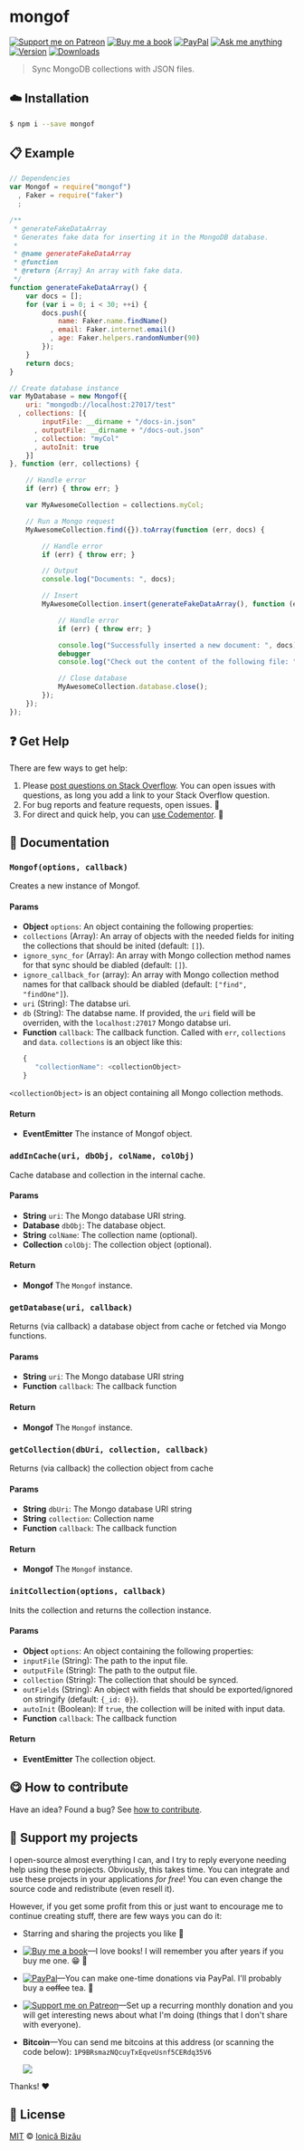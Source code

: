 <!-- Please do not edit this file. Edit the `blah` field in the `package.json` instead. If in doubt, open an issue. -->


# mongof

 [![Support me on Patreon][badge_patreon]][patreon] [![Buy me a book][badge_amazon]][amazon] [![PayPal][badge_paypal_donate]][paypal-donations] [![Ask me anything](https://img.shields.io/badge/ask%20me-anything-1abc9c.svg)](https://github.com/IonicaBizau/ama) [![Version](https://img.shields.io/npm/v/mongof.svg)](https://www.npmjs.com/package/mongof) [![Downloads](https://img.shields.io/npm/dt/mongof.svg)](https://www.npmjs.com/package/mongof)

> Sync MongoDB collections with JSON files.

## :cloud: Installation

```sh
$ npm i --save mongof
```


## :clipboard: Example



```js
// Dependencies
var Mongof = require("mongof")
  , Faker = require("faker")
  ;

/**
 * generateFakeDataArray
 * Generates fake data for inserting it in the MongoDB database.
 *
 * @name generateFakeDataArray
 * @function
 * @return {Array} An array with fake data.
 */
function generateFakeDataArray() {
    var docs = [];
    for (var i = 0; i < 30; ++i) {
        docs.push({
            name: Faker.name.findName()
          , email: Faker.internet.email()
          , age: Faker.helpers.randomNumber(90)
        });
    }
    return docs;
}

// Create database instance
var MyDatabase = new Mongof({
    uri: "mongodb://localhost:27017/test"
  , collections: [{
        inputFile: __dirname + "/docs-in.json"
      , outputFile: __dirname + "/docs-out.json"
      , collection: "myCol"
      , autoInit: true
    }]
}, function (err, collections) {

    // Handle error
    if (err) { throw err; }

    var MyAwesomeCollection = collections.myCol;

    // Run a Mongo request
    MyAwesomeCollection.find({}).toArray(function (err, docs) {

        // Handle error
        if (err) { throw err; }

        // Output
        console.log("Documents: ", docs);

        // Insert
        MyAwesomeCollection.insert(generateFakeDataArray(), function (err, docs) {

            // Handle error
            if (err) { throw err; }

            console.log("Successfully inserted a new document: ", docs);
            debugger
            console.log("Check out the content of the following file: ", MyAwesomeCollection._options.outputFile);

            // Close database
            MyAwesomeCollection.database.close();
        });
    });
});
```



## :question: Get Help

There are few ways to get help:

 1. Please [post questions on Stack Overflow](https://stackoverflow.com/questions/ask). You can open issues with questions, as long you add a link to your Stack Overflow question.
 2. For bug reports and feature requests, open issues. :bug:
 3. For direct and quick help, you can [use Codementor](https://www.codementor.io/johnnyb). :rocket:


## :memo: Documentation


### `Mongof(options, callback)`
Creates a new instance of Mongof.

#### Params

- **Object** `options`: An object containing the following properties:
 - `collections` (Array): An array of objects with the needed fields for initing the collections that should be inited (default: `[]`).
 - `ignore_sync_for` (Array): An array with Mongo collection method names for that sync should be diabled (default: `[]`).
 - `ignore_callback_for` (array): An array with Mongo collection method names for that callback should be diabled (default: `["find", "findOne"]`).
 - `uri` (String): The databse uri.
 - `db` (String): The databse name. If provided, the `uri` field will be overriden, with the `localhost:27017` Mongo databse uri.
- **Function** `callback`: The callback function. Called with `err`, `collections` and `data`. `collections` is an object like this:
  ```js
  {
     "collectionName": <collectionObject>
  }
  ```

`<collectionObject>` is an object containing all Mongo collection methods.

#### Return
- **EventEmitter** The instance of Mongof object.

### `addInCache(uri, dbObj, colName, colObj)`
Cache database and collection in the internal cache.

#### Params

- **String** `uri`: The Mongo database URI string.
- **Database** `dbObj`: The database object.
- **String** `colName`: The collection name (optional).
- **Collection** `colObj`: The collection object (optional).

#### Return
- **Mongof** The `Mongof` instance.

### `getDatabase(uri, callback)`
Returns (via callback) a database object from cache or fetched via Mongo functions.

#### Params

- **String** `uri`: The Mongo database URI string
- **Function** `callback`: The callback function

#### Return
- **Mongof** The `Mongof` instance.

### `getCollection(dbUri, collection, callback)`
Returns (via callback) the collection object from cache

#### Params

- **String** `dbUri`: The Mongo database URI string
- **String** `collection`: Collection name
- **Function** `callback`: The callback function

#### Return
- **Mongof** The `Mongof` instance.

### `initCollection(options, callback)`
Inits the collection and returns the collection instance.

#### Params

- **Object** `options`: An object containing the following properties:
 - `inputFile` (String): The path to the input file.
 - `outputFile` (String): The path to the output file.
 - `collection` (String): The collection that should be synced.
 - `outFields` (String): An object with fields that should be exported/ignored on stringify (default: `{_id: 0}`).
 - `autoInit` (Boolean): If `true`, the collection will be inited with input data.
- **Function** `callback`: The callback function

#### Return
- **EventEmitter** The collection object.



## :yum: How to contribute
Have an idea? Found a bug? See [how to contribute][contributing].


## :sparkling_heart: Support my projects

I open-source almost everything I can, and I try to reply everyone needing help using these projects. Obviously,
this takes time. You can integrate and use these projects in your applications *for free*! You can even change the source code and redistribute (even resell it).

However, if you get some profit from this or just want to encourage me to continue creating stuff, there are few ways you can do it:

 - Starring and sharing the projects you like :rocket:
 - [![Buy me a book][badge_amazon]][amazon]—I love books! I will remember you after years if you buy me one. :grin: :book:
 - [![PayPal][badge_paypal]][paypal-donations]—You can make one-time donations via PayPal. I'll probably buy a ~~coffee~~ tea. :tea:
 - [![Support me on Patreon][badge_patreon]][patreon]—Set up a recurring monthly donation and you will get interesting news about what I'm doing (things that I don't share with everyone).
 - **Bitcoin**—You can send me bitcoins at this address (or scanning the code below): `1P9BRsmazNQcuyTxEqveUsnf5CERdq35V6`

    ![](https://i.imgur.com/z6OQI95.png)

Thanks! :heart:



## :scroll: License

[MIT][license] © [Ionică Bizău][website]

[badge_patreon]: http://ionicabizau.github.io/badges/patreon.svg
[badge_amazon]: http://ionicabizau.github.io/badges/amazon.svg
[badge_paypal]: http://ionicabizau.github.io/badges/paypal.svg
[badge_paypal_donate]: http://ionicabizau.github.io/badges/paypal_donate.svg
[patreon]: https://www.patreon.com/ionicabizau
[amazon]: http://amzn.eu/hRo9sIZ
[paypal-donations]: https://www.paypal.com/cgi-bin/webscr?cmd=_s-xclick&hosted_button_id=RVXDDLKKLQRJW
[donate-now]: http://i.imgur.com/6cMbHOC.png

[license]: http://showalicense.com/?fullname=Ionic%C4%83%20Biz%C4%83u%20%3Cbizauionica%40gmail.com%3E%20(https%3A%2F%2Fionicabizau.net)&year=2014#license-mit
[website]: https://ionicabizau.net
[contributing]: /CONTRIBUTING.md
[docs]: /DOCUMENTATION.md
